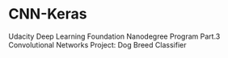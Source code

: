 # CNN-Keras
Udacity Deep Learning Foundation Nanodegree Program 
Part.3 Convolutional Networks Project: Dog Breed Classifier
